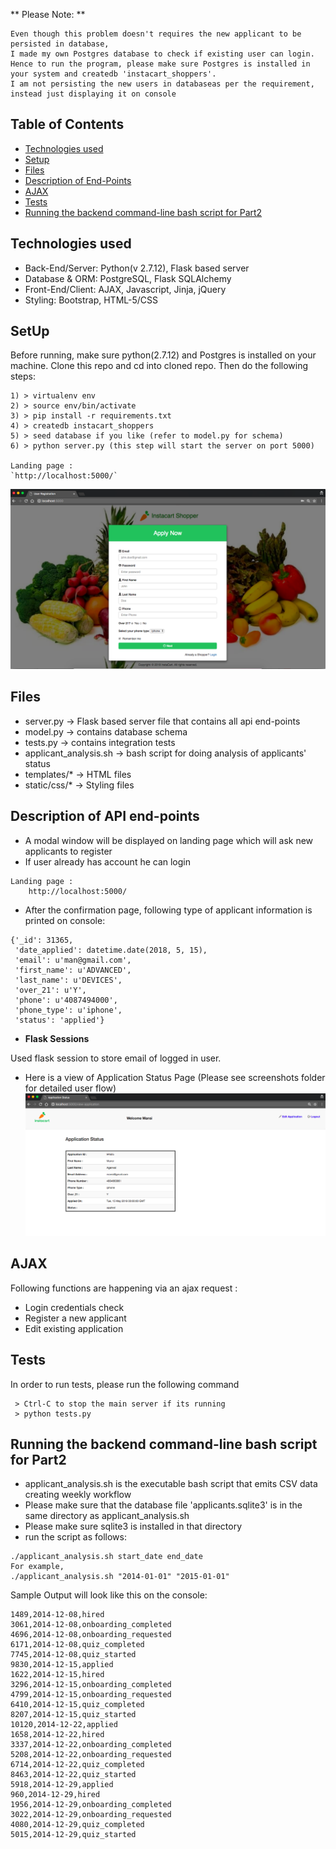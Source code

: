 
** Please Note: **

    Even though this problem doesn't requires the new applicant to be persisted in database,
    I made my own Postgres database to check if existing user can login. Hence to run the program, please make sure Postgres is installed in your system and createdb 'instacart_shoppers'.
    I am not persisting the new users in databaseas per the requirement, instead just displaying it on console

## Table of Contents
* [Technologies used](#technologiesused)
* [Setup](#setup)
* [Files](#files)
* [Description of End-Points](#endpoints)
* [AJAX](#ajax)
* [Tests](#tests)
* [Running the backend command-line bash script for Part2](#script)


## <a name="technologiesused"></a>Technologies used

* Back-End/Server: Python(v 2.7.12), Flask based server 
* Database & ORM: PostgreSQL, Flask SQLAlchemy
* Front-End/Client: AJAX, Javascript, Jinja, jQuery
* Styling: Bootstrap, HTML-5/CSS


## <a name="setup"></a>SetUp

Before running, make sure python(2.7.12) and Postgres is installed on your machine.
Clone this repo and cd into cloned repo. Then do the following steps:
````
1) > virtualenv env
2) > source env/bin/activate
3) > pip install -r requirements.txt
4) > createdb instacart_shoppers
5) > seed database if you like (refer to model.py for schema)
6) > python server.py (this step will start the server on port 5000)

Landing page :
`http://localhost:5000/`

````
![Landing Page](./screenshots/1-Landing_ApplyNow_Page.png) 


## <a name="files"></a>Files

* server.py -> Flask based server file that contains all api end-points
* model.py -> contains database schema
* tests.py -> contains integration tests
* applicant_analysis.sh -> bash script for doing analysis of applicants' status
* templates/* -> HTML files
* static/css/* -> Styling files

## <a name="endpoints"></a>Description of API end-points

* A modal window will be displayed on landing page which will ask new applicants to register
* If user already has account he can login
```
Landing page :
    http://localhost:5000/
```

* After the confirmation page, following type of applicant information is printed on console:
```
{'_id': 31365,
 'date_applied': datetime.date(2018, 5, 15),
 'email': u'man@gmail.com',
 'first_name': u'ADVANCED',
 'last_name': u'DEVICES',
 'over_21': u'Y',
 'phone': u'4087494000',
 'phone_type': u'iphone',
 'status': 'applied'}
```

* **Flask Sessions**
    
 Used flask session to store email of logged in user.

* Here is a view of Application Status Page (Please see screenshots folder for detailed user flow)
![Application Status Page](./screenshots/6-View_Application_status_page.png) 


## <a name="ajax"></a> AJAX

Following functions are happening via an ajax request :
* Login credentials check
* Register a new applicant
* Edit existing application

## <a name="tests"></a> Tests

In order to run tests, please run the following command
```
 > Ctrl-C to stop the main server if its running
 > python tests.py
```


## <a name="script"></a> Running the backend command-line bash script for Part2

* applicant_analysis.sh is the executable bash script that emits CSV data creating weekly workflow
* Please make sure that the database file 'applicants.sqlite3' is in the same directory as applicant_analysis.sh
* Please make sure sqlite3 is installed in that directory
* run the script as follows:
```
./applicant_analysis.sh start_date end_date
For example,
./applicant_analysis.sh "2014-01-01" "2015-01-01"
```

Sample Output will look like this on the console:

```
1489,2014-12-08,hired
3061,2014-12-08,onboarding_completed
4696,2014-12-08,onboarding_requested
6171,2014-12-08,quiz_completed
7745,2014-12-08,quiz_started
9830,2014-12-15,applied
1622,2014-12-15,hired
3296,2014-12-15,onboarding_completed
4799,2014-12-15,onboarding_requested
6410,2014-12-15,quiz_completed
8207,2014-12-15,quiz_started
10120,2014-12-22,applied
1658,2014-12-22,hired
3337,2014-12-22,onboarding_completed
5208,2014-12-22,onboarding_requested
6714,2014-12-22,quiz_completed
8463,2014-12-22,quiz_started
5918,2014-12-29,applied
960,2014-12-29,hired
1956,2014-12-29,onboarding_completed
3022,2014-12-29,onboarding_requested
4080,2014-12-29,quiz_completed
5015,2014-12-29,quiz_started
```


